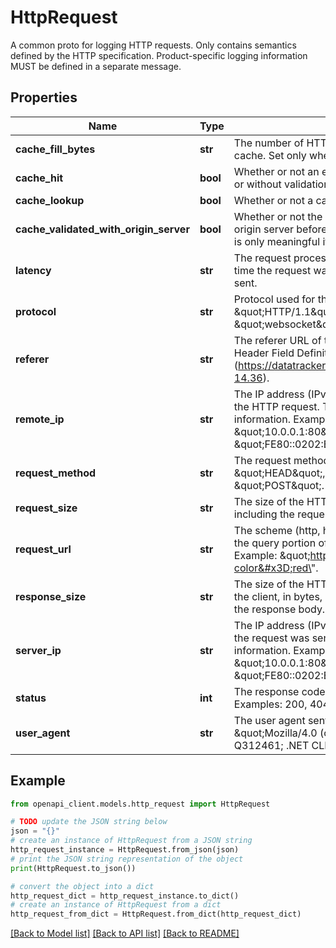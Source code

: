 # HttpRequest

A common proto for logging HTTP requests. Only contains semantics defined by the HTTP specification. Product-specific logging information MUST be defined in a separate message.

## Properties

Name | Type | Description | Notes
------------ | ------------- | ------------- | -------------
**cache_fill_bytes** | **str** | The number of HTTP response bytes inserted into cache. Set only when a cache fill was attempted. | [optional] 
**cache_hit** | **bool** | Whether or not an entity was served from cache (with or without validation). | [optional] 
**cache_lookup** | **bool** | Whether or not a cache lookup was attempted. | [optional] 
**cache_validated_with_origin_server** | **bool** | Whether or not the response was validated with the origin server before being served from cache. This field is only meaningful if cache_hit is True. | [optional] 
**latency** | **str** | The request processing latency on the server, from the time the request was received until the response was sent. | [optional] 
**protocol** | **str** | Protocol used for the request. Examples: \&quot;HTTP/1.1\&quot;, \&quot;HTTP/2\&quot;, \&quot;websocket\&quot; | [optional] 
**referer** | **str** | The referer URL of the request, as defined in HTTP/1.1 Header Field Definitions (https://datatracker.ietf.org/doc/html/rfc2616#section-14.36). | [optional] 
**remote_ip** | **str** | The IP address (IPv4 or IPv6) of the client that issued the HTTP request. This field can include port information. Examples: \&quot;192.168.1.1\&quot;, \&quot;10.0.0.1:80\&quot;, \&quot;FE80::0202:B3FF:FE1E:8329\&quot;. | [optional] 
**request_method** | **str** | The request method. Examples: \&quot;GET\&quot;, \&quot;HEAD\&quot;, \&quot;PUT\&quot;, \&quot;POST\&quot;. | [optional] 
**request_size** | **str** | The size of the HTTP request message in bytes, including the request headers and the request body. | [optional] 
**request_url** | **str** | The scheme (http, https), the host name, the path and the query portion of the URL that was requested. Example: \&quot;http://example.com/some/info?color&#x3D;red\&quot;. | [optional] 
**response_size** | **str** | The size of the HTTP response message sent back to the client, in bytes, including the response headers and the response body. | [optional] 
**server_ip** | **str** | The IP address (IPv4 or IPv6) of the origin server that the request was sent to. This field can include port information. Examples: \&quot;192.168.1.1\&quot;, \&quot;10.0.0.1:80\&quot;, \&quot;FE80::0202:B3FF:FE1E:8329\&quot;. | [optional] 
**status** | **int** | The response code indicating the status of response. Examples: 200, 404. | [optional] 
**user_agent** | **str** | The user agent sent by the client. Example: \&quot;Mozilla/4.0 (compatible; MSIE 6.0; Windows 98; Q312461; .NET CLR 1.0.3705)\&quot;. | [optional] 

## Example

```python
from openapi_client.models.http_request import HttpRequest

# TODO update the JSON string below
json = "{}"
# create an instance of HttpRequest from a JSON string
http_request_instance = HttpRequest.from_json(json)
# print the JSON string representation of the object
print(HttpRequest.to_json())

# convert the object into a dict
http_request_dict = http_request_instance.to_dict()
# create an instance of HttpRequest from a dict
http_request_from_dict = HttpRequest.from_dict(http_request_dict)
```
[[Back to Model list]](../README.md#documentation-for-models) [[Back to API list]](../README.md#documentation-for-api-endpoints) [[Back to README]](../README.md)


